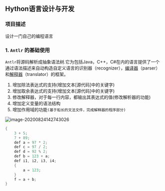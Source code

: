 ## Hython语言设计与开发

### 项目描述

设计一门自己的编程语言



### 1. `Antlr` 的基础使用

`Antlr`将源码解析成抽象语法树.它为包括Java，C++，C#在内的语言提供了一个通过语法描述来自动构造自定义语言的识别器（recognizer），[编译器](https://baike.baidu.com/item/编译器/8853067)（parser）和[解释器](https://baike.baidu.com/item/解释器/10418965)（translator）的框架。

1. 增加除法表达式的支持(增加文本[源代码]中的关键字)
2. 增加取余表达式的支持(增加文本[源代码]中的关键字)
3. 修改解释器，对于每一行内容，都输出其表达式的值(修改解析器的功能)
4. 增加定义变量的语法结构
5. 增加作用域的功能`(基于船长的文法文件，完成解释器的程序部分)`

![image-20200824142743026](http://test-fangsong-imgsubmit.oss-cn-beijing.aliyuncs.com/img/image-20200824142743026.png)

```cpp
{
    3 + 5;
    7 + 89;
    def a = 97 * 2;
    def c = 97 / 2;
    def d = 92 % 2;
    def b = 123 + a;
    def i1, i2, i3, i4;
    {
        a = 123;
    }
    f = a + b;
}

```

